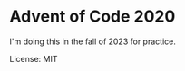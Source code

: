 Advent of Code 2020
===================

I'm doing this in the fall of 2023 for practice.

License: MIT
